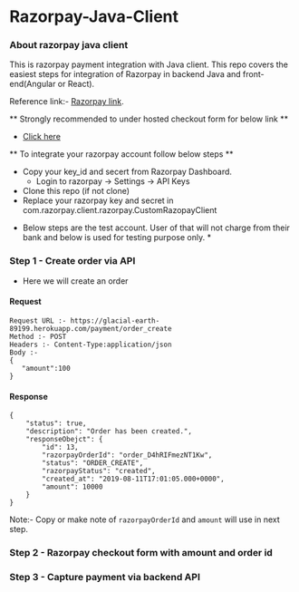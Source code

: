 # Razorpay-Java-Client

### About razorpay java client
This is razorpay payment integration with Java client.
This repo covers the easiest steps for integration of Razorpay in backend Java and front-end(Angular or React).

Reference link:- [Razorpay link](https://docs.razorpay.com/docs).

** Strongly recommended to under hosted checkout form for below link **
- [Click here](https://razorpay.com/docs/payment-gateway/web-integration/hosted/)

** To integrate your razorpay account follow below steps **

- Copy your key_id and secert from Razorpay Dashboard.
   - Login to razorpay -> Settings -> API Keys
- Clone this repo (if not clone)
- Replace your razorpay key and secret in com.razorpay.client.razorpay.CustomRazopayClient

* Below steps are the test account. User of that will not charge from their bank and below is used for testing purpose only. *

### Step 1 - Create order via API
- Here we will create an order
#### Request
```
Request URL :- https://glacial-earth-89199.herokuapp.com/payment/order_create
Method :- POST
Headers :- Content-Type:application/json
Body :-
{
   "amount":100
}
```

#### Response
```
{
    "status": true,
    "description": "Order has been created.",
    "responseObejct": {
        "id": 13,
        "razorpayOrderId": "order_D4hRIFmezNT1Kw",
        "status": "ORDER_CREATE",
        "razorpayStatus": "created",
        "created_at": "2019-08-11T17:01:05.000+0000",
        "amount": 10000
    }
}
```
Note:- Copy or make note of `razorpayOrderId` and `amount` will use in next step.


### Step 2 - Razorpay checkout form with amount and order id


### Step 3 - Capture payment via backend API